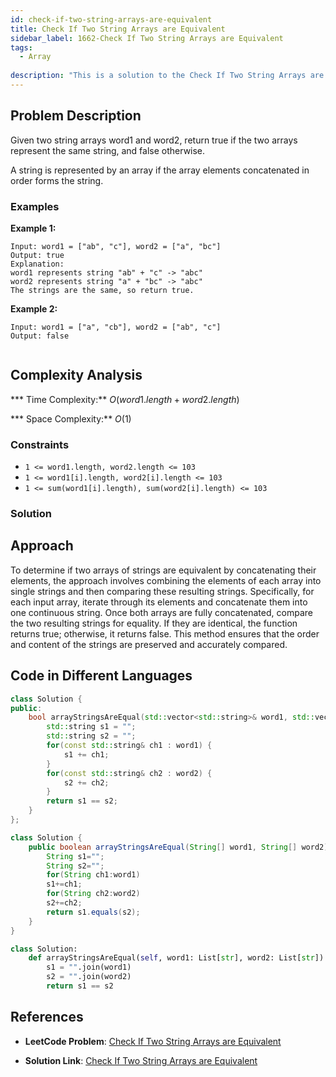 ```yaml
---
id: check-if-two-string-arrays-are-equivalent
title: Check If Two String Arrays are Equivalent
sidebar_label: 1662-Check If Two String Arrays are Equivalent
tags:
  - Array
  
description: "This is a solution to the Check If Two String Arrays are Equivalent in a string in leetcode"
---
```


## Problem Description

Given two string arrays word1 and word2, return true if the two arrays represent the same string, and false otherwise.

A string is represented by an array if the array elements concatenated in order forms the string.

 

### Examples

**Example 1:**

```
Input: word1 = ["ab", "c"], word2 = ["a", "bc"]
Output: true
Explanation:
word1 represents string "ab" + "c" -> "abc"
word2 represents string "a" + "bc" -> "abc"
The strings are the same, so return true.
```
**Example 2:**
```
Input: word1 = ["a", "cb"], word2 = ["ab", "c"]
Output: false
 
 ```
## Complexity Analysis

*** Time Complexity:** $O(word1.length+word2.length)$

*** Space Complexity:** $O(1)$

### Constraints

- `1 <= word1.length, word2.length <= 103`
- `1 <= word1[i].length, word2[i].length <= 103`
- `1 <= sum(word1[i].length), sum(word2[i].length) <= 103`



### Solution
## Approach

To determine if two arrays of strings are equivalent by concatenating their elements, the approach involves combining the elements of each array into single strings and then comparing these resulting strings. Specifically, for each input array, iterate through its elements and concatenate them into one continuous string. Once both arrays are fully concatenated, compare the two resulting strings for equality. If they are identical, the function returns true; otherwise, it returns false. This method ensures that the order and content of the strings are preserved and accurately compared.

## Code in Different Languages

<Tabs>
<TabItem value="cpp" label="C++">
  <SolutionAuthor name="@ImmidiSivani"/>

```cpp
class Solution {
public:
    bool arrayStringsAreEqual(std::vector<std::string>& word1, std::vector<std::string>& word2) {
        std::string s1 = "";
        std::string s2 = "";
        for(const std::string& ch1 : word1) {
            s1 += ch1;
        }
        for(const std::string& ch2 : word2) {
            s2 += ch2;
        }
        return s1 == s2;
    }
};


```
</TabItem>
<TabItem value="java" label="Java">
  <SolutionAuthor name="@ImmidiSivani"/>

```java
class Solution {
    public boolean arrayStringsAreEqual(String[] word1, String[] word2) {
        String s1="";
        String s2="";
        for(String ch1:word1)
        s1+=ch1;
        for(String ch2:word2)
        s2+=ch2;
        return s1.equals(s2);
    }
}

```
</TabItem>
<TabItem value="python" label="Python">
  <SolutionAuthor name="@ImmidiSivani"/>

```python
class Solution:
    def arrayStringsAreEqual(self, word1: List[str], word2: List[str]) -> bool:
        s1 = "".join(word1)
        s2 = "".join(word2)
        return s1 == s2

```
</TabItem>
</Tabs>

## References

- **LeetCode Problem**: [Check If Two String Arrays are Equivalent](https://leetcode.com/problems/check-if-two-string-arrays-are-equivalent/description/)

- **Solution Link**: [Check If Two String Arrays are Equivalent](https://leetcode.com/problems/check-if-two-string-arrays-are-equivalent/post-solution/?submissionId=1234733608)
